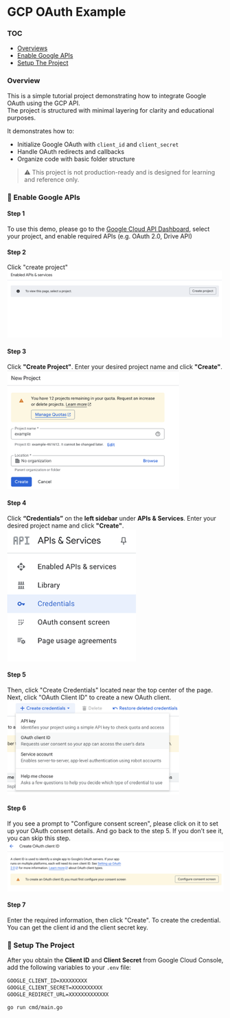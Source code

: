 
# GCP OAuth Example
### TOC

- [Overviews](#-overview)
- [Enable Google APIs](#-enable-google-apis)
- [Setup The Project](#-setup-the-project)

###  Overview
This is a simple tutorial project demonstrating how to integrate Google OAuth using the GCP API.  
The project is structured with minimal layering for clarity and educational purposes. 

It demonstrates how to:

- Initialize Google OAuth with `client_id` and `client_secret`
- Handle OAuth redirects and callbacks
- Organize code with basic folder structure

> ⚠️ This project is not production-ready and is designed for learning and reference only.

### 🔧 Enable Google APIs

#### **Step 1**

To use this demo, please go to the [Google Cloud API Dashboard](https://console.cloud.google.com/apis/dashboard), select your project, and enable required APIs (e.g. OAuth 2.0, Drive API)

#### **Step 2**
Click "create project"
<img src="https://github.com/Soyuen/picture/blob/main/create_project.png?raw=true" alt="Create Project" width="500"/>

#### **Step 3**
Click **"Create Project"**.
Enter your desired project name and click **"Create"**.
<img src="https://github.com/Soyuen/picture/blob/main/new%20project.png?raw=true" alt="New Project" width="400"/>

#### **Step 4**
Click **“Credentials”** on the **left sidebar** under **APIs & Services**.
Enter your desired project name and click **"Create"**.
<img src="https://github.com/Soyuen/picture/blob/main/credentials.png?raw=true" alt="credentials" width="300"/>

#### **Step 5**
Then, click "Create Credentials" located near the top center of the page.
Next, click "OAuth Client ID" to create a new OAuth client.
<img src="https://github.com/Soyuen/picture/blob/main/create_credentials.png?raw=true" alt="create credentials" width="400"/>

#### **Step 6**
If you see a prompt to "Configure consent screen", please click on it to set up your OAuth consent details. And go back to the step 5.
If you don’t see it, you can skip this step.
<img src="https://github.com/Soyuen/picture/blob/main/consent_screen.png?raw=true" alt="consent_screen" width="600"/>

#### **Step 7**
Enter the required information, then click "Create". To create the credential.
You can get the client id and the client secret key.

### 🔧 Setup The Project

After you obtain the **Client ID** and **Client Secret** from Google Cloud Console, add the following variables to your `.env` file:
```env
GOOGLE_CLIENT_ID=XXXXXXXXX
GOOGLE_CLIENT_SECRET=XXXXXXXXXX
GOOGLE_REDIRECT_URL=XXXXXXXXXXXXX
```
```main
go run cmd/main.go
```
